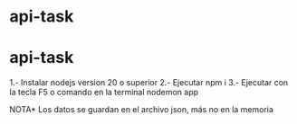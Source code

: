 # api-task
# api-task

1.- Instalar nodejs version 20 o superior
2.- Ejecutar npm i
3.- Ejecutar con la tecla F5 o comando en la terminal nodemon app


NOTA*
Los datos se guardan en el archivo json, más no en la memoria
